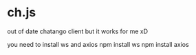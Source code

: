 # ch.js
out of date chatango client 
but it works for me xD

you need to install ws and axios
npm install ws
npm install axios

